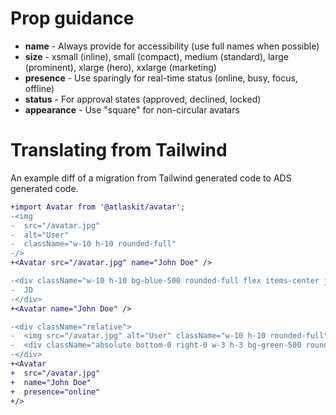 # Prop guidance

- **name** - Always provide for accessibility (use full names when possible)
- **size** - xsmall (inline), small (compact), medium (standard), large (prominent), xlarge (hero),
  xxlarge (marketing)
- **presence** - Use sparingly for real-time status (online, busy, focus, offline)
- **status** - For approval states (approved, declined, locked)
- **appearance** - Use "square" for non-circular avatars

# Translating from Tailwind

An example diff of a migration from Tailwind generated code to ADS generated code.

```diff
+import Avatar from '@atlaskit/avatar';
-<img
-  src="/avatar.jpg"
-  alt="User"
-  className="w-10 h-10 rounded-full"
-/>
+<Avatar src="/avatar.jpg" name="John Doe" />

-<div className="w-10 h-10 bg-blue-500 rounded-full flex items-center justify-center text-white text-sm font-medium">
-  JD
-</div>
+<Avatar name="John Doe" />

-<div className="relative">
-  <img src="/avatar.jpg" alt="User" className="w-10 h-10 rounded-full" />
-  <div className="absolute bottom-0 right-0 w-3 h-3 bg-green-500 rounded-full border-2 border-white"></div>
-</div>
+<Avatar
+  src="/avatar.jpg"
+  name="John Doe"
+  presence="online"
+/>
```
